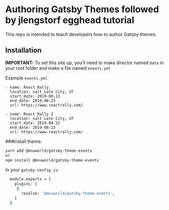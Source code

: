 # Authoring Gatsby Themes followed by jlengstorf egghead tutorial

This repo is intended to teach developers how to author Gatsby themes.

## Installation

**IMPORTANT:** To set this site up, you’ll need to make director named `data` in your root folder and make a file named `events.yml`

Example `events.yml`
```
- name: React Rally
  location: salt Late City, UT
  start_date: 2019-08-22
  end_date: 2019-08-23
  url: https://www.reactrally.com/

- name: React Rally 2
  location: salt Late City, UT
  start_date: 2019-08-22
  end_date: 2019-08-23
  url: https://www.reactrally.com/
```
###Install theme:
```sh
yarn add @mnuworld/gatsby-theme-events
or
npm install @mnuworld/gatsby-theme-events
```

In your `gatsby-config.js`:

```sh
  module.exports = {
    plugins: [
     {
       resolve: '@mnuworld/gatsby-theme-events',
    ]
  }
```